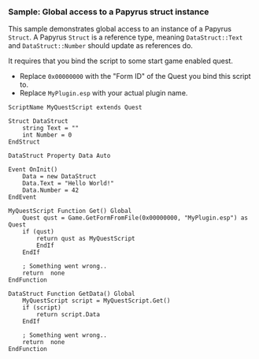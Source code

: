 ### Sample: Global access to a Papyrus struct instance
This sample demonstrates global access to an instance of a Papyrus `Struct`.
A Papyrus `Struct` is a reference type, meaning `DataStruct::Text` and `DataStruct::Number` should update as references do.

It requires that you bind the script to some start game enabled quest.
- Replace `0x00000000` with the "Form ID" of the Quest you bind this script to.
- Replace `MyPlugin.esp` with your actual plugin name.


```papyrus
ScriptName MyQuestScript extends Quest

Struct DataStruct
    string Text = ""
    int Number = 0
EndStruct

DataStruct Property Data Auto

Event OnInit()
    Data = new DataStruct
    Data.Text = "Hello World!"
    Data.Number = 42
EndEvent

MyQuestScript Function Get() Global
    Quest qust = Game.GetFormFromFile(0x00000000, "MyPlugin.esp") as Quest
    if (qust)
        return qust as MyQuestScript
        EndIf
    EndIf

    ; Something went wrong..
    return  none
EndFunction

DataStruct Function GetData() Global
    MyQuestScript script = MyQuestScript.Get()
    if (script)
        return script.Data
    EndIf

    ; Something went wrong..
    return  none
EndFunction
```
